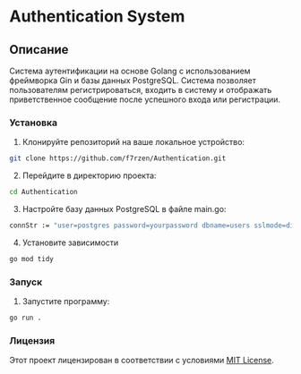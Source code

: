 # Authentication System

## Описание

Система аутентификации на основе Golang с использованием фреймворка Gin и базы данных PostgreSQL. Система позволяет пользователям регистрироваться, входить в систему и отображать приветственное сообщение после успешного входа или регистрации.

### Установка

1. Клонируйте репозиторий на ваше локальное устройство:

```bash
git clone https://github.com/f7rzen/Authentication.git
```

2. Перейдите в директорию проекта:

```bash
cd Authentication
```

3. Настройте базу данных PostgreSQL в файле main.go:

```bash
connStr := "user=postgres password=yourpassword dbname=users sslmode=disable"
```

4. Установите зависимости

```bash
go mod tidy
```

### Запуск
1. Запустите программу:

```bash
go run . 
```

### Лицензия
Этот проект лицензирован в соответствии с условиями [MIT License](https://opensource.org/license/MIT).
